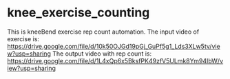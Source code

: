 # knee_exercise_counting
This is kneeBend exercise rep count automation.
The input video of exercise is: https://drive.google.com/file/d/10k50OJGd19pGj_GuPf5g1_Lds3XLw5tv/view?usp=sharing
The output video with rep count is: https://drive.google.com/file/d/1L4xQp6x5BksfPK49zfV5ULmk8Ym94IbW/view?usp=sharing
